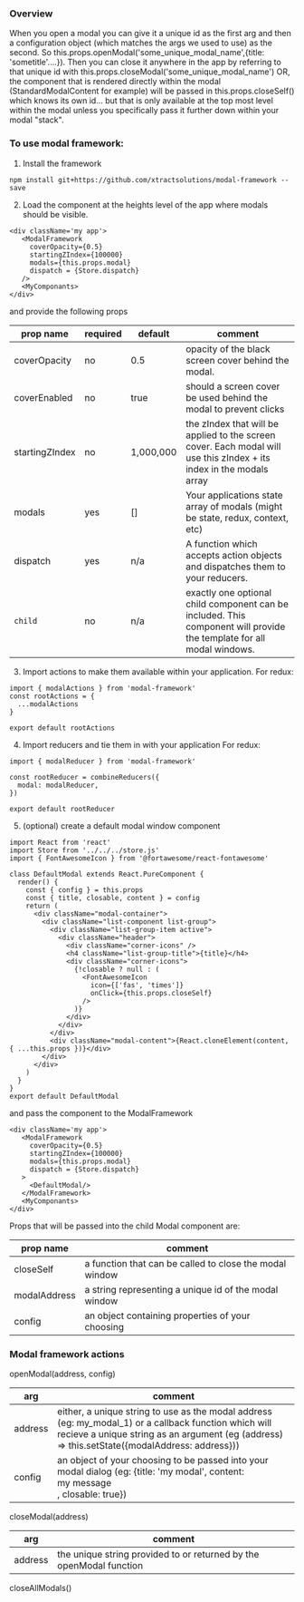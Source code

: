 ### Overview

When you open a modal you can give it a unique id as the first arg and then a configuration object 
(which matches the args we used to use) as the second. 
So this.props.openModal('some_unique_modal_name',{title: 'sometitle'....}). 
Then you can close it anywhere in the app by referring to that unique id with this.props.closeModal('some_unique_modal_name') 
OR, the component that is rendered directly within the modal (StandardModalContent for example) 
will be passed in this.props.closeSelf() which knows its own id... but that is only available at the top most level within the 
modal unless you specifically pass it further down within your modal "stack".

### To use modal framework:

1) Install the framework

```
npm install git+https://github.com/xtractsolutions/modal-framework --save
```

2) Load the <ModalFramework/> component at the heights level of the app where modals should be visible.

```
<div className='my app'>
   <ModalFramework
     coverOpacity={0.5}
     startingZIndex={100000}
     modals={this.props.modal}
     dispatch = {Store.dispatch}
   />
   <MyComponants>
</div>
```

and provide the following props

|prop name| required | default | comment|
|----|----|----|----|
|coverOpacity | no | 0.5 | opacity of the black screen cover behind the modal.|
|coverEnabled | no | true | should a screen cover be used behind the modal to prevent clicks|
|startingZIndex | no | 1,000,000 | the zIndex that will be applied to the screen cover. Each modal will use this zIndex + its index in the modals array|
|modals | yes | [] | Your applications state array of modals (might be state, redux, context, etc)|
|dispatch | yes | n/a | A function which accepts action objects and dispatches them to your reducers.|
|`child` | no | n/a | exactly one optional child component can be included. This component will provide the template for all modal windows.|

3) Import actions to make them available within your application.
For redux:

```
import { modalActions } from 'modal-framework'
const rootActions = {
  ...modalActions
}

export default rootActions
```

4) Import reducers and tie them in with your application
For redux:
```
import { modalReducer } from 'modal-framework'

const rootReducer = combineReducers({
  modal: modalReducer,
})

export default rootReducer
```

5) (optional) create a default modal window component
```
import React from 'react'
import Store from '../../../store.js'
import { FontAwesomeIcon } from '@fortawesome/react-fontawesome'

class DefaultModal extends React.PureComponent {
  render() {
    const { config } = this.props
    const { title, closable, content } = config
    return (
      <div className="modal-container">
        <div className="list-component list-group">
          <div className="list-group-item active">
            <div className="header">
              <div className="corner-icons" />
              <h4 className="list-group-title">{title}</h4>
              <div className="corner-icons">
                {!closable ? null : (
                  <FontAwesomeIcon
                    icon={['fas', 'times']}
                    onClick={this.props.closeSelf}
                  />
                )}
              </div>
            </div>
          </div>
          <div className="modal-content">{React.cloneElement(content, { ...this.props })}</div>
        </div>
      </div>
    )
  }
}
export default DefaultModal

```
and pass the component to the ModalFramework
```
<div className='my app'>
   <ModalFramework
     coverOpacity={0.5}
     startingZIndex={100000}
     modals={this.props.modal}
     dispatch = {Store.dispatch}
   >
     <DefaultModal/>
   </ModalFramework>
   <MyComponants>
</div>
```
Props that will be passed into the child Modal component are:

|prop name|comment|
|----|----|
|closeSelf | a function that can be called to close the modal window|
|modalAddress | a string representing a unique id of the modal window|
|config | an object containing properties of your choosing|

### Modal framework actions

openModal(address, config)

|arg | comment|
|----|----|
|address | either, a unique string to use as the modal address (eg: my_modal_1) or a callback function which will recieve a unique string as an argument (eg (address) => this.setState({modalAddress: address}))|
|config | an object of your choosing to be passed into your modal dialog (eg: {title: 'my modal', content: <div>my message</div>, closable: true})|

closeModal(address)

|arg|comment|
|----|----|
|address|the unique string provided to or returned by the openModal function|

closeAllModals()
